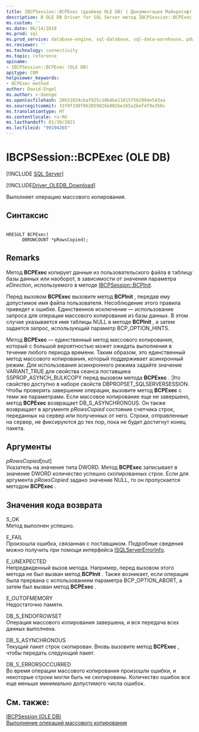 ```yaml
---
title: IBCPSession::BCPExec (драйвер OLE DB) | Документация Майкрософт
description: В OLE DB Driver for SQL Server метод IBCPSession::BCPExec копирует данные из файла пользователя в таблицу базы данных или наоборот.
ms.custom: ''
ms.date: 06/14/2018
ms.prod: sql
ms.prod_service: database-engine, sql-database, sql-data-warehouse, pdw
ms.reviewer: ''
ms.technology: connectivity
ms.topic: reference
apiname:
- IBCPSession::BCPExec (OLE DB)
apitype: COM
helpviewer_keywords:
- BCPExec method
author: David-Engel
ms.author: v-daenge
ms.openlocfilehash: 20b51034cbaf825c10b4be13d15f562994e543aa
ms.sourcegitcommit: 33f0f190f962059826e002be165a2bef4f9e350c
ms.translationtype: HT
ms.contentlocale: ru-RU
ms.lasthandoff: 01/30/2021
ms.locfileid: "99194265"
---
```

# <a name="ibcpsessionbcpexec-ole-db"></a>IBCPSession::BCPExec (OLE DB)
[!INCLUDE [SQL Server](../../../includes/applies-to-version/sql-asdb-asdbmi-asa-pdw.md)]

[!INCLUDE[Driver_OLEDB_Download](../../../includes/driver_oledb_download.md)]

  Выполняет операцию массового копирования.  
  
## <a name="syntax"></a>Синтаксис  
  
```  
  
HRESULT BCPExec(   
      DBROWCOUNT *pRowsCopied);  
```  
  
## <a name="remarks"></a>Remarks  
 Метод **BCPExec** копирует данные из пользовательского файла в таблицу базы данных или наоборот, в зависимости от значения параметра *eDirection*, используемого в методе [IBCPSession::BCPInit](../../oledb/ole-db-interfaces/ibcpsession-bcpinit-ole-db.md).  
  
 Перед вызовом **BCPExec** вызовите метод **BCPInit** , передав ему допустимое имя файла пользователя. Несоблюдение этого правила приведет к ошибке. Единственное исключение — использование запроса для операции массового копирования из базы данных. В этом случае указывается имя таблицы NULL в методе **BCPInit** , а затем задается запрос, использующий параметр BCP_OPTION_HINTS.  
  
 Метод **BCPExec** — единственный метод массового копирования, который с большой вероятностью может ожидать выполнения в течение любого периода времени. Таким образом, это единственный метод массового копирования, который поддерживает асинхронный режим. Для использования асинхронного режима задайте значение VARIANT_TRUE для свойства сеанса поставщика SSPROP_ASYNCH_BULKCOPY перед вызовом метода **BCPExec** . Это свойство доступно в наборе свойств DBPROPSET_SQLSERVERSESSION. Чтобы проверить завершение операции, вызовите метод **BCPExec** с теми же параметрами. Если массовое копирование еще не завершено, метод **BCPExec** возвращает DB_S_ASYNCHRONOUS. Он также возвращает в аргументе *pRowsCopied* состояние счетчика строк, переданных на сервер или полученных от него. Строки, отправленные на сервер, не фиксируются до тех пор, пока не будет достигнут конец пакета.  
  
## <a name="arguments"></a>Аргументы  
 *pRowsCopied*[out]  
 Указатель на значение типа DWORD. Метод **BCPExec** записывает в значение DWORD количество успешно скопированных строк. Если для аргумента *pRowsCopied* задано значение NULL, то он пропускается методом **BCPExec** .  
  
## <a name="return-code-values"></a>Значения кода возврата  
 S_OK  
 Метод выполнен успешно.  
  
 E_FAIL  
 Произошла ошибка, связанная с поставщиком. Подробные сведения можно получить при помощи интерфейса [ISQLServerErrorInfo](./isqlservererrorinfo-geterrorinfo-ole-db.md).  
  
 E_UNEXPECTED  
 Непредвиденный вызов метода. Например, перед вызовом этого метода не был вызван метод **BCPInit** . Также возникает, если операция была прервана с использованием параметра BCP_OPTION_ABORT, а затем был вызван метод **BCPExec** .  
  
 E_OUTOFMEMORY  
 Недостаточно памяти.  
  
 DB_S_ENDOFROWSET  
 Операция массового копирования завершена, и вся передача всех данных выполнена.  
  
 DB_S_ASYNCHRONOUS  
 Текущий пакет строк скопирован. Вновь вызовите метод **BCPExec** , чтобы передать следующий пакет.  
  
 DB_S_ERRORSOCCURRED  
 Во время операции массового копирования произошли ошибки, и некоторые строки могли быть не скопированы. Количество ошибок все еще меньше минимально допустимого числа ошибок.  
  
## <a name="see-also"></a>См. также:  
 [IBCPSession &#40;OLE DB&#41;](../../oledb/ole-db-interfaces/ibcpsession-ole-db.md)   
 [Выполнение операций массового копирования](../../oledb/features/performing-bulk-copy-operations.md)  
  
